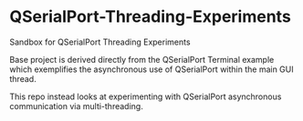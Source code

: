 # QSerialPort-Threading-Experiments
Sandbox for QSerialPort Threading Experiments

Base project is derived directly from the QSerialPort Terminal example which exemplifies the asynchronous use of QSerialPort within the main GUI thread.

This repo instead looks at experimenting with QSerialPort asynchronous communication via multi-threading.
